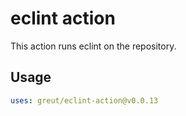 # eclint action

This action runs eclint on the repository.

## Usage

```yaml
uses: greut/eclint-action@v0.0.13
```
